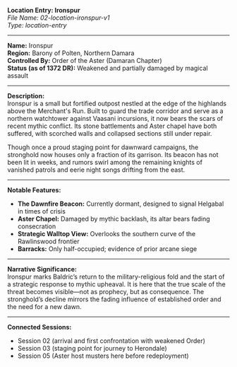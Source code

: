 **Location Entry: Ironspur**  
*File Name: 02-location-ironspur-v1*  
*Type: location-entry*

---

**Name:** Ironspur  
**Region:** Barony of Polten, Northern Damara  
**Controlled By:** Order of the Aster (Damaran Chapter)  
**Status (as of 1372 DR):** Weakened and partially damaged by magical assault

---

**Description:**  
Ironspur is a small but fortified outpost nestled at the edge of the highlands above the Merchant's Run. Built to guard the trade corridor and serve as a northern watchtower against Vaasani incursions, it now bears the scars of recent mythic conflict. Its stone battlements and Aster chapel have both suffered, with scorched walls and collapsed sections still under repair.

Though once a proud staging point for dawnward campaigns, the stronghold now houses only a fraction of its garrison. Its beacon has not been lit in weeks, and rumors swirl among the remaining knights of vanished patrols and eerie night songs drifting from the east.

---

**Notable Features:**  
- **The Dawnfire Beacon:** Currently dormant, designed to signal Helgabal in times of crisis  
- **Aster Chapel:** Damaged by mythic backlash, its altar bears fading consecration  
- **Strategic Walltop View:** Overlooks the southern curve of the Rawlinswood frontier  
- **Barracks:** Only half-occupied; evidence of prior arcane siege

---

**Narrative Significance:**  
Ironspur marks Baldric’s return to the military-religious fold and the start of a strategic response to mythic upheaval. It is here that the true scale of the threat becomes visible—not as prophecy, but as consequence. The stronghold’s decline mirrors the fading influence of established order and the need for a new dawn.

---

**Connected Sessions:**  
- Session 02 (arrival and first confrontation with weakened Order)  
- Session 03 (staging point for journey to Herondale)  
- Session 05 (Aster host musters here before redeployment)

